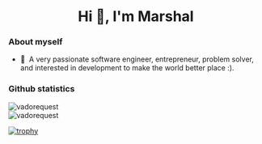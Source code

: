 <h1 align="center">Hi 👋, I'm Marshal</h1>

### About myself

- 🔭&nbsp;&nbsp;A very passionate software engineer, entrepreneur, problem solver, and interested in development to make the world better place :).

### Github statistics

<p>
  <img align="left" src="https://github-readme-stats.vercel.app/api/top-langs/?username=marshalofficial&layout=compact&hide=php,smarty&bg_color=30,e96443,904e95&title_color=fff&text_color=fff" alt="vadorequest" />&nbsp;
  
  <br/>
  
  <img align="center" src="https://github-readme-stats.vercel.app/api?username=marshalofficial&show_icons=true&count_private=true&show_icons=true&hide=php&bg_color=30,e96443,904e95&title_color=fff&text_color=fff" alt="vadorequest" />
</p>

[![trophy](https://github-profile-trophy.vercel.app/?username=marshalofficial)](https://github.com/ryo-ma/github-profile-trophy)


